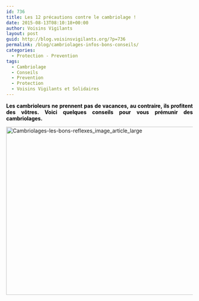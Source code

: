 ```yaml
---
id: 736
title: Les 12 précautions contre le cambriolage !
date: 2015-08-13T08:10:18+00:00
author: Voisins Vigilants
layout: post
guid: http://blog.voisinsvigilants.org/?p=736
permalink: /blog/cambriolages-infos-bons-conseils/
categories:
  - Protection - Prevention
tags:
  - Cambriolage
  - Conseils
  - Prevention
  - Protection
  - Voisins Vigilants et Solidaires
---
```

<p style="text-align: justify;">
  <strong style="color: #000000;">Les cambrioleurs ne prennent pas de vacances, au contraire, ils profitent des vôtres. Voici quelques conseils pour vous prémunir des cambriolages.</strong>
</p>

<p style="text-align: justify;">
  <a href="http://blog.voisinsvigilants.org/wp-content/uploads/2015/08/Cambriolages-les-bons-reflexes_image_article_large.jpg"><img class="aligncenter  wp-image-737" src="http://blog.voisinsvigilants.org/wp-content/uploads/2015/08/Cambriolages-les-bons-reflexes_image_article_large.jpg" alt="Cambriolages-les-bons-reflexes_image_article_large" width="692" height="453" /></a>
</p>

<h2 style="text-align: justify;">
</h2>

